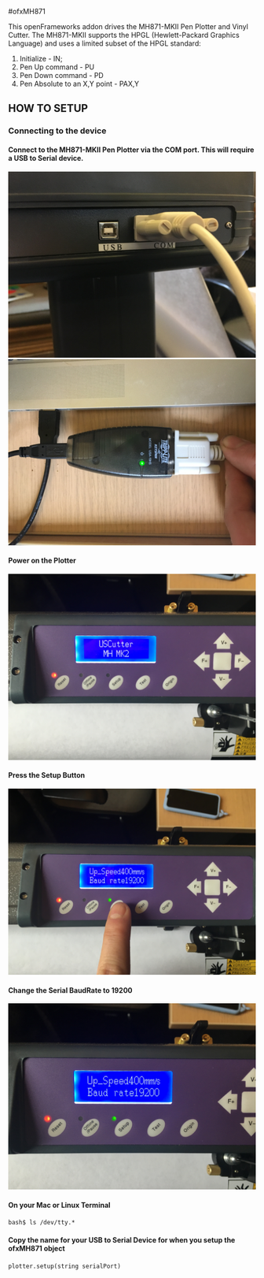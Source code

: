 #ofxMH871

This openFrameworks addon drives the MH871-MKII Pen Plotter and Vinyl Cutter.  The MH871-MKII supports the HPGL (Hewlett-Packard Graphics Language) and uses a limited subset of the HPGL standard: 

  1. Initialize - IN;
  2. Pen Up command - PU
  2. Pen Down command - PD
  3. Pen Absolute to an X,Y point - PAX,Y

## HOW TO SETUP 

### Connecting to the device

#### Connect to the MH871-MKII Pen Plotter via the COM port.  This will require a USB to Serial device.  

![COM PORT](/images/IMG_1608.JPG)
![USB To Serial](/images/IMG_1609.JPG)

#### Power on the Plotter

![POWER](/images/IMG_1610.JPG)

#### Press the Setup Button

![SELECT](/images/IMG_1624.JPG)

#### Change the Serial BaudRate to 19200

![BaudRate](/images/IMG_1625.JPG)

#### On your Mac or Linux Terminal

    bash$ ls /dev/tty.*

####  Copy the name for your USB to Serial Device for when you setup the ofxMH871 object

    plotter.setup(string serialPort)

